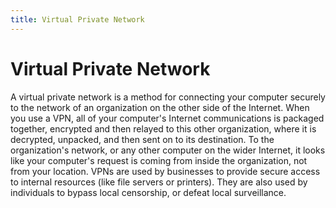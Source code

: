 ```yaml
---
title: Virtual Private Network
---
```

# Virtual Private Network

A virtual private network is a method for connecting your computer securely to the network of an organization on the other side of the Internet. When you use a VPN, all of your computer's Internet communications is packaged together, encrypted and then relayed to this other organization, where it is decrypted, unpacked, and then sent on to its destination. To the organization's network, or any other computer on the wider Internet, it looks like your computer's request is coming from inside the organization, not from your location. VPNs are used by businesses to provide secure access to internal resources (like file servers or printers). They are also used by individuals to bypass local censorship, or defeat local surveillance.